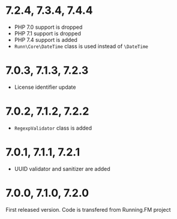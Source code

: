 7.2.4, 7.3.4, 7.4.4
===================
* PHP 7.0 support is dropped
* PHP 7.1 support is dropped
* PHP 7.4 support is added
* `Runn\Core\DateTime` class is used instead of `\DateTime`

7.0.3, 7.1.3, 7.2.3
===================
* License identifier update

7.0.2, 7.1.2, 7.2.2
===================
* `RegexpValidator` class is added

7.0.1, 7.1.1, 7.2.1
===================
* UUID validator and sanitizer are added

7.0.0, 7.1.0, 7.2.0
===================
First released version. Code is transfered from Running.FM project